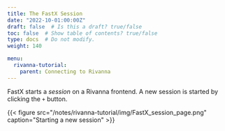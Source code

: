 ```yaml
---
title: The FastX Session
date: "2022-10-01:00:00Z"
draft: false  # Is this a draft? true/false
toc: false  # Show table of contents? true/false
type: docs  # Do not modify.
weight: 140

menu:
  rivanna-tutorial:
    parent: Connecting to Rivanna
---
```


FastX starts a _session_ on a Rivanna frontend. A new session is started by clicking the `+` button.

{{< figure src="/notes/rivanna-tutorial/img/FastX_session_page.png" caption="Starting a new session" >}}

